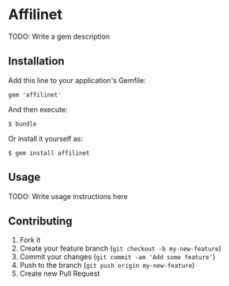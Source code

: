 # Affilinet

TODO: Write a gem description

## Installation

Add this line to your application's Gemfile:

    gem 'affilinet'

And then execute:

    $ bundle

Or install it yourself as:

    $ gem install affilinet

## Usage

TODO: Write usage instructions here

## Contributing

1. Fork it
2. Create your feature branch (`git checkout -b my-new-feature`)
3. Commit your changes (`git commit -am 'Add some feature'`)
4. Push to the branch (`git push origin my-new-feature`)
5. Create new Pull Request

